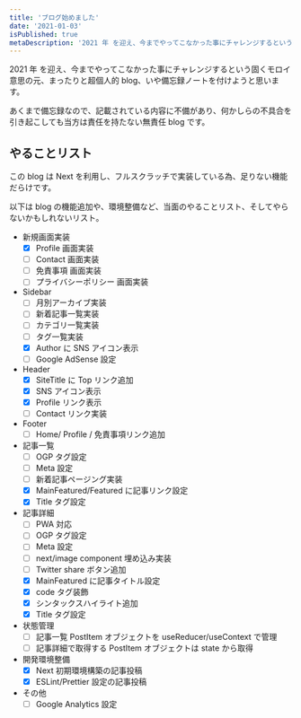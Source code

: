 ```yaml
---
title: 'ブログ始めました'
date: '2021-01-03'
isPublished: true
metaDescription: '2021 年 を迎え、今までやってこなかった事にチャレンジするという固くモロイ意思の元、まったりと超個人的 blog、いや備忘録ノートを付けようと思う。'
---
```


2021 年 を迎え、今までやってこなかった事にチャレンジするという固くモロイ意思の元、まったりと超個人的 blog、いや備忘録ノートを付けようと思います。

あくまで備忘録なので、記載されている内容に不備があり、何かしらの不具合を引き起こしても当方は責任を持たない無責任 blog です。

## やることリスト

この blog は Next を利用し、フルスクラッチで実装している為、足りない機能だらけです。

以下は blog の機能追加や、環境整備など、当面のやることリスト、そしてやらないかもしれないリスト。

- 新規画面実装
  - [x] Profile 画面実装
  - [ ] Contact 画面実装
  - [ ] 免責事項 画面実装
  - [ ] プライバシーポリシー 画面実装
- Sidebar
  - [ ] 月別アーカイブ実装
  - [ ] 新着記事一覧実装
  - [ ] カテゴリ一覧実装
  - [ ] タグ一覧実装
  - [x] Author に SNS アイコン表示
  - [ ] Google AdSense 設定
- Header
  - [x] SiteTitle に Top リンク追加
  - [x] SNS アイコン表示
  - [x] Profile リンク表示
  - [ ] Contact リンク実装
- Footer
  - [ ] Home/ Profile / 免責事項リンク追加
- 記事一覧
  - [ ] OGP タグ設定
  - [ ] Meta 設定
  - [ ] 新着記事ページング実装
  - [x] MainFeatured/Featured に記事リンク設定
  - [x] Title タグ設定
- 記事詳細
  - [ ] PWA 対応
  - [ ] OGP タグ設定
  - [ ] Meta 設定
  - [ ] next/image component 埋め込み実装
  - [ ] Twitter share ボタン追加
  - [x] MainFeatured に記事タイトル設定
  - [x] code タグ装飾
  - [x] シンタックスハイライト追加
  - [x] Title タグ設定
- 状態管理
  - [ ] 記事一覧 PostItem オブジェクトを useReducer/useContext で管理
  - [ ] 記事詳細で取得する PostItem オブジェクトは state から取得
- 開発環境整備
  - [x] Next 初期環境構築の記事投稿
  - [x] ESLint/Prettier 設定の記事投稿
- その他
  - [ ] Google Analytics 設定
